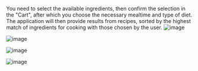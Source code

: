 You need to select the available ingredients, then confirm the selection in the "Cart", after which you choose the necessary mealtime and type of diet.
The application will then provide results from recipes, sorted by the highest match of ingredients for cooking with those chosen by the user.
![image](https://user-images.githubusercontent.com/87609018/171233232-4b99f84e-eccd-43c7-8255-9f4d32f91dd6.png)

![image](https://user-images.githubusercontent.com/87609018/171233291-84663cfb-3234-4379-9be4-3f4645d62bb3.png)

![image](https://user-images.githubusercontent.com/87609018/171233416-8cf80581-eec8-4adf-b8ab-d2ba1e22420d.png)

![image](https://user-images.githubusercontent.com/87609018/171233494-5b879551-5116-4088-8c35-1a71744b059b.png)
